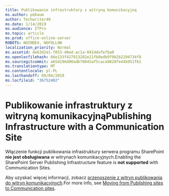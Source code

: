 ```yaml
---
title: Publikowanie infrastruktury z witryną komunikacyjną
ms.author: pebaum
author: Techwriter40
ms.date: 1/14/2019
ms.audience: ITPro
ms.topic: article
ms.prod: office-online-server
ROBOTS: NOINDEX, NOFOLLOW
localization_priority: Normal
ms.assetid: de63d2e1-f053-40ed-ac1a-041ddafefba0
ms.openlocfilehash: 66e133f427913282e21fb8edb9f9b2b2294734f8
ms.sourcegitcommit: a65d196d00adb70045af5caca9828fe44b951f61
ms.translationtype: MT
ms.contentlocale: pl-PL
ms.lasthandoff: 09/04/2019
ms.locfileid: "36752402"
---
```

# <a name="publishing-infrastructure-with-a-communication-site"></a><span data-ttu-id="07718-102">Publikowanie infrastruktury z witryną komunikacyjną</span><span class="sxs-lookup"><span data-stu-id="07718-102">Publishing Infrastructure with a Communication Site</span></span>


<span data-ttu-id="07718-103">Włączenie funkcji publikowania infrastruktury serwera programu SharePoint **nie jest obsługiwana** w witrynach komunikacyjnych.</span><span class="sxs-lookup"><span data-stu-id="07718-103">Enabling the SharePoint Server Publishing Infrastructure feature is **not supported** with Communication Sites.</span></span> 
  
<span data-ttu-id="07718-104">Aby uzyskać więcej informacji, zobacz [przenoszenie z witryn publikowania do witryn komunikacyjnych](https://docs.microsoft.com/sharepoint/publishing-sites-classic-to-modern-experience).</span><span class="sxs-lookup"><span data-stu-id="07718-104">For more info, see [Moving from Publishing sites to Communication sites](https://docs.microsoft.com/sharepoint/publishing-sites-classic-to-modern-experience).</span></span> 
  

